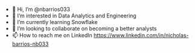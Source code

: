 - 👋 Hi, I’m @nbarrios033
- 👀 I’m interested in Data Analytics and Engineering
- 🌱 I’m currently learning Snowflake
- 💞️ I’m looking to collaborate on becoming a better analysts
- 📫 How to reach me on LinkedIn https://www.linkedin.com/in/nicholas-barrios-nb033

<!---
nbarrios033/nbarrios033 is a ✨ special ✨ repository because its `README.md` (this file) appears on your GitHub profile.
You can click the Preview link to take a look at your changes.
--->
